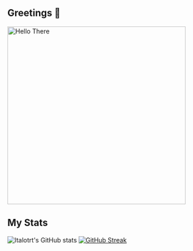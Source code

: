 ## Greetings 👋

<img align="middle" alt="Hello There" width="400" src="https://media0.giphy.com/media/pLiyRPqPyxy7e/giphy.gif">

## My Stats

![Italotrt's GitHub stats](https://github-readme-stats.vercel.app/api?username=italotrt&show_icons=true&theme=dracula&hide_border=true)
[![GitHub Streak](http://github-readme-streak-stats.herokuapp.com?user=italotrt&theme=dracula&hide_border=true&date_format=j%20M%5B%20Y%5D)](https://git.io/streak-stats)
